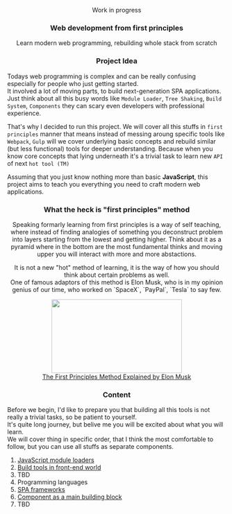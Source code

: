 <div align="center">
<p>Work in progress</p>
<h3>Web development from first principles</h3>
<p>Learn modern web programming, rebuilding whole stack from scratch </p>
</div>

<div align="center">
<h3>Project Idea</h3>
</div>

  Todays web programming is complex and can be really confusing especially for people who just getting started.<br>
It involved a lot of moving parts, to build next-generation SPA applications. <br> Just think about all this busy words like `Module Loader`, `Tree Shaking`, `Build System`, `Components` they can scary even developers with professional experience. <br>

That's why I decided to run this project. We will cover all this stuffs in `first principles` manner that means instead of messing aroung specific tools like `Webpack`, `Gulp` will we cover underlying basic concepts and rebuild similar (but less functional) tools for deeper understanding. Because when you know core concepts that lying underneath it's a trivial task to learn new `API` of next `hot tool (TM)`

  Assuming that you just know nothing more than basic **JavaScript**, this project aims to teach you everything you need to craft modern web applications.

<div align="center">
<h3>What the heck is "first principles" method</h3>
<p>Speaking formarly learning from first principles is a way of self teaching, where instead of finding analogies of something you deconstruct problem into layers starting from the lowest and getting higher. Think about it as a pyramid where in the bottom are the most fundamental thinks and moving upper you will interact with more and more abstactions.<br></p>
<p>It is not a new "hot" method of learning, it is the way of how you should think about certain problems as well.<br>
One of famous adaptors of this method is Elon Musk, who is in my opinion genius of our time, who worked on `SpaceX`, `PayPal`, `Tesla` to say few.
</p>
<a href="https://www.youtube.com/watch?v=NV3sBlRgzTI"><img width="300" height="170" src="https://i.ytimg.com/vi/NV3sBlRgzTI/hqdefault.jpg?sqp=-oaymwEXCPYBEIoBSFryq4qpAwkIARUAAIZCGAE=&rs=AOn4CLBJH_Ifz1-m2lYqrV77lbGebYaeFg"><br>The First Principles Method Explained by Elon Musk</a>
</div>

<div align="center">
<h3>Content</h3>
</div>

Before we begin, I'd like to prepare you that building all this tools is not really a trivial tasks, so be patient to yourself.<br> It's quite long journey, but belive me you will be excited about what you will learn.<br> We will cover thing in specific order, that I think the most comfortable to follow, but you can use all stuffs as separate components.

 1. [JavaScript module loaders]()
 2. [Build tools in front-end world]()
 3. TBD
 4. Programming languages
 5. [SPA frameworks]()
 5. [Component as a main building block]()
 6. TBD


